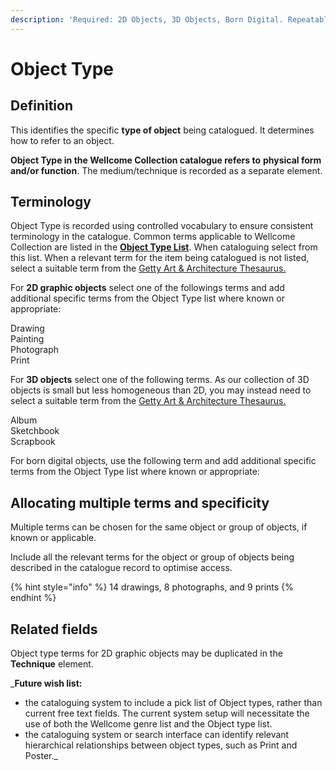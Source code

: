 ```yaml
---
description: 'Required: 2D Objects, 3D Objects, Born Digital. Repeatable'
---
```


# Object Type

## Definition

This identifies the specific **type of object** being catalogued. It determines how to refer to an object. 

**Object Type in the Wellcome Collection catalogue refers to** **physical form and/or function**. The medium/technique is recorded as a separate element. 

## Terminology

Object Type is recorded using controlled vocabulary to ensure consistent terminology in the catalogue.  Common terms applicable to Wellcome Collection are listed in the [**Object Type List**](object-type-list.md). When cataloguing select from this list. When a relevant term for the item being catalogued is not listed, select a suitable term from the [Getty Art & Architecture Thesaurus.](https://www.getty.edu/research/tools/vocabularies/aat/)

For **2D graphic objects** select one of the followings terms and add additional specific terms from the Object Type list where known or appropriate:

Drawing  
Painting  
Photograph  
Print

For **3D objects** select one of the following terms. As our collection of 3D objects is small but less homogeneous than 2D, you may instead need to select a suitable term from the [Getty Art & Architecture Thesaurus.](https://www.getty.edu/research/tools/vocabularies/aat/)

Album  
Sketchbook  
Scrapbook

For born digital objects, use the following term and add additional specific terms from the Object Type list where known or appropriate:

## Allocating multiple terms and specificity

Multiple terms can be chosen for the same object or group of objects, if known or applicable.

‌Include all the relevant terms for the object or group of objects being described in the catalogue record to optimise access.

{% hint style="info" %}
14 drawings, 8 photographs, and 9 prints 
{% endhint %}

## **Related fields**

Object type terms for 2D graphic objects may be duplicated in the **Technique** element. 



_**Future wish list:**   
- the cataloguing system to include a pick list of Object types, rather than current free text fields. The current system setup will necessitate the use of both the Wellcome genre list and the Object type list.  
- the cataloguing system or search interface can identify relevant hierarchical relationships between object types, such as Print and Poster._

